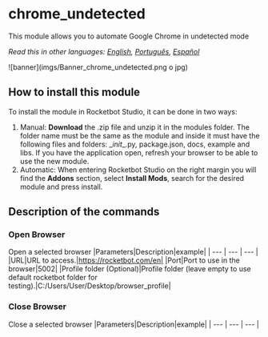 # chrome_undetected
  
This module allows you to automate Google Chrome in undetected mode  

*Read this in other languages: [English](Manual_chrome_undetected.md), [Português](Manual_chrome_undetected.pr.md), [Español](Manual_chrome_undetected.es.md)*
  
![banner](imgs/Banner_chrome_undetected.png o jpg)
## How to install this module
  
To install the module in Rocketbot Studio, it can be done in two ways:
1. Manual: __Download__ the .zip file and unzip it in the modules folder. The folder name must be the same as the module and inside it must have the following files and folders: \__init__.py, package.json, docs, example and libs. If you have the application open, refresh your browser to be able to use the new module.
2. Automatic: When entering Rocketbot Studio on the right margin you will find the **Addons** section, select **Install Mods**, search for the desired module and press install.  


## Description of the commands

### Open Browser
  
Open a selected browser
|Parameters|Description|example|
| --- | --- | --- |
|URL|URL to access.|https://rocketbot.com/en|
|Port|Port to use in the browser|5002|
|Profile folder (Optional)|Profile folder (leave empty to use default rocketbot folder for testing).|C:/Users/User/Desktop/browser_profile|

### Close Browser
  
Close a selected browser
|Parameters|Description|example|
| --- | --- | --- |
